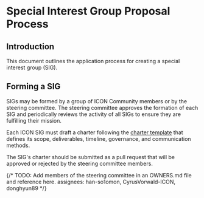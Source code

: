# Special Interest Group Proposal Process

## Introduction

This document outlines the application process for creating a special interest group (SIG).

## Forming a SIG

SIGs may be formed by a group of ICON Community members or by the steering committee. The steering committee approves the formation of each SIG and periodically reviews the activity of all SIGs to ensure they are fulfilling their mission.

Each ICON SIG must draft a charter following the [charter template](charter-template.md) that defines its scope, deliverables, timeline, governance, and communication methods.

The SIG's charter should be submitted as a pull request that will be approved or rejected by the steering committee members.

{/* 
  TODO: Add members of the steering committee in an OWNERS.md file and reference here.
  assignees: han-so1omon, CyrusVorwald-ICON, donghyun89
*/}
